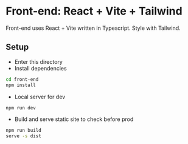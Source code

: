 # Front-end: React + Vite + Tailwind

Front-end uses React + Vite written in Typescript. Style with Tailwind.

## Setup

- Enter this directory
- Install dependencies

``` bash
cd front-end
npm install
```

- Local server for dev

``` bash
npm run dev
```

- Build and serve static site to check before prod

``` bash
npm run build
serve -s dist
```
